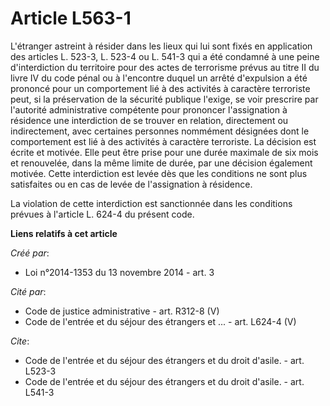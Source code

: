 # Article L563-1

L'étranger astreint à résider dans les lieux qui lui sont fixés en application des articles L. 523-3, L. 523-4 ou L. 541-3
qui a été condamné à une peine d'interdiction du territoire pour des actes de terrorisme prévus au titre II du livre IV du
code pénal ou à l'encontre duquel un arrêté d'expulsion a été prononcé pour un comportement lié à des activités à caractère
terroriste peut, si la préservation de la sécurité publique l'exige, se voir prescrire par l'autorité administrative
compétente pour prononcer l'assignation à résidence une interdiction de se trouver en relation, directement ou indirectement,
avec certaines personnes nommément désignées dont le comportement est lié à des activités à caractère terroriste. La décision
est écrite et motivée. Elle peut être prise pour une durée maximale de six mois et renouvelée, dans la même limite de durée,
par une décision également motivée. Cette interdiction est levée dès que les conditions ne sont plus satisfaites ou en cas de
levée de l'assignation à résidence. 

La violation de cette interdiction est sanctionnée dans les conditions prévues à l'article L. 624-4 du présent code.

**Liens relatifs à cet article**

_Créé par_:

  - Loi n°2014-1353 du 13 novembre 2014 - art. 3

_Cité par_:

  - Code de justice administrative - art. R312-8 (V)
  - Code de l'entrée et du séjour des étrangers et ... - art. L624-4 (V)

_Cite_:

  - Code de l'entrée et du séjour des étrangers et du droit d'asile. - art. L523-3
  - Code de l'entrée et du séjour des étrangers et du droit d'asile. - art. L541-3
